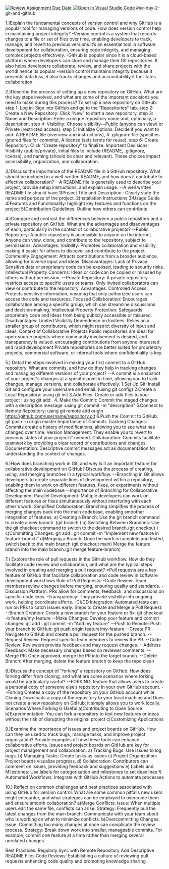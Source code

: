   [![Review Assignment Due Date](https://classroom.github.com/assets/deadline-readme-button-22041afd0340ce965d47ae6ef1cefeee28c7c493a6346c4f15d667ab976d596c.svg)](https://classroom.github.com/a/8wgCKhpZ)
[![Open in Visual Studio Code](https://classroom.github.com/assets/open-in-vscode-2e0aaae1b6195c2367325f4f02e2d04e9abb55f0b24a779b69b11b9e10269abc.svg)](https://classroom.github.com/online_ide?assignment_repo_id=16961109&assignment_repo_type=AssignmentRepo)
 #se-day-2-git-and-github

 
1.)Explain the fundamental concepts of version control and why GitHub is a popular tool for managing versions of code. How does version control help in maintaining project integrity?
    -Version control is a system that records changes to a file or set of files over time, enabling developers to track, manage, and revert to previous versions.It’s an essential tool in 
     software development for collaboration, ensuring code integrity, and managing complex projects effectively.
    -GitHub is popular since it is a cloud-based platform where developers can store and manage their Git repositories. It also helps developers collaborate, review, and share projects 
     with the world! hence its popular
    -version control maintains integrity because it prevents data loss, it also tracks changes and accountability it facilitates collaboration
    
2.)Describe the process of setting up a new repository on GitHub. What are the key steps involved, and what are some of the important decisions you need to make during this process?
     To set up a new repository on GitHub:
   step 1: Log in: Sign into GitHub and go to the "Repositories" tab.
   step 2: Create a New Repository: Click “New” to start a new repository.
   step 3: Name and Description: Enter a unique repository name and, optionally, a description.
   step 4: Visibility: Choose visibility—Public (anyone can view) or Private (restricted access).
   step 5: Initialize Options: Decide if you want to add:
            A README file (overview and instructions),
            A .gitignore file (specifies ignored files for commits),
             A license (sets terms for reuse).
   step 6: Create Repository: Click “Create repository” to finalize.
Important Decisions:
Visibility (public/private), initial files to include (README, .gitignore, license), and naming (should be clear and relevant). These choices impact accessibility, organization, and collaboration.

3.)Discuss the importance of the README file in a GitHub repository. What should be included in a well-written README, and how does it contribute to effective collaboration?
   --A README file is generally used to describe your project, provide setup instructions, and explain usage.
   --A well written README file should have 1)Project Title and Description : Clearly state the name and purpose of the project.
                                            2)nstallation Instructions
                                            3)Usage Guide
                                            4)Features and Functionality: highlight key features and functions on the project
                                            5)Contribution Guidelines: Outline how others can contribute
                                            
4.)Compare and contrast the differences between a public repository and a private repository on GitHub. What are the advantages and disadvantages of each, particularly in the context of collaborative projects?
   --Public Repository: A public repository is accessible to anyone on the internet. Anyone can view, clone, and contribute to the repository, subject to permissions.
     Advantages:
   Visibility: Promotes collaboration and visibility, making it easier for others to discover and contribute to the project.
   Community Engagement: Attracts contributions from a broader audience, allowing for diverse input and ideas.
     Disadvantages:
   Lack of Privacy: Sensitive data or proprietary code can be exposed, leading to security risks.
   Intellectual Property Concerns: Ideas or code can be copied or misused by others without permission.
   --Private Repository: A private repository restricts access to specific users or teams. Only invited collaborators can view or contribute to the repository.
    Advantages:
     Controlled Access: Protects sensitive information, ensuring that only authorized users can access the code and resources.
      Focused Collaboration: Encourages collaboration among a specific group, which can streamline discussions and decision-making.
       Intellectual Property Protection: Safeguards proprietary code and ideas from being publicly accessible or misused.
  Disadvantages:
     Limited Visibility
     Dependence on Invitees: Relies on a smaller group of contributors, which might restrict diversity of input and ideas.
Context of Collaborative Projects
Public repositories are ideal for open-source projects where community involvement is desired, and transparency is valued. encouraging contributions from anyone interested and rapid development
Private repositories are better suited for proprietary projects, commercial software, or internal tools where confidentiality is key. 

5.) Detail the steps involved in making your first commit to a GitHub repository. What are commits, and how do they help in tracking changes and managing different versions of your project?
   --A commit is a snapshot of your project's changes at a specific point in time, allowing you to track changes, manage versions, and collaborate effectively.
1.Set Up Git: Install Git and configure your username and email. (using git config)
2.Create a Local Repository: using git init
3.Add Files: Create or add files to your project :  using git add .
4. Make the Commit: Commit the staged changes with a description  message :using git commit -m "description"
5.Connect to Remote Repository: using git remote add origin https://github.com/username/repository.git
6.Push the Commit to GitHub: git push -u origin master 
   Importance of Commits
Tracking Changes: Commits create a history of modifications, allowing you to see what has changed over time.
Version Management: They enable you to revert to previous states of your project if needed.
Collaboration: Commits facilitate teamwork by providing a clear record of contributions and changes.
Documentation: Descriptive commit messages act as documentation for understanding the context of changes.

6.)How does branching work in Git, and why is it an important feature for collaborative development on GitHub? Discuss the process of creating, using, and merging branches in a typical workflow.
--Branching in Git allows developers to create separate lines of development within a repository, enabling them to work on different features, fixes, or experiments without affecting the 
  main codebase
--Importance of Branching for Collaborative Development
    Parallel Development: Multiple developers can work on different features or fixes simultaneously without interfering with each other's work.
    Simplified Collaboration: Branching simplifies the process of merging changes back into the main codebase, enabling smoother integration of features.
a) Creating a Branch: Use the git branch command to create a new branch. (git branch <branch-name>)
b) Switching Between Branches: Use the git checkout command to switch to the desired branch.(git checkout <branch-name>)
c)Committing Changes: git add .
                      git commit -m "Implement new feature in feature-branch"
d)Merging a Branch: Once the work is complete and tested, switch back to the main branch (git checkout main)
                    Merge the feature branch into the main branch.(git merge feature-branch)
                    

7.) Explore the role of pull requests in the GitHub workflow. How do they facilitate code review and collaboration, and what are the typical steps involved in creating and merging a pull request?
  =Pull requests are a key feature of GitHub that facilitate collaboration and code review in software development workflows
Role of Pull Requests:
-Code Review: Team members review changes before merging, ensuring quality and standards.
-Discussion Platform: PRs allow for comments, feedback, and discussions on specific code lines.
-Transparency: They provide visibility into ongoing work, helping coordinate efforts.
-CI/CD Integration: Automated tests can run on PRs to catch issues early.
Steps to Create and Merge a Pull Request:
--Branch Creation: Create a new branch for your feature or fix: git checkout -b feature/my-feature
--Make Changes: Develop your feature and commit changes:  git add . git commit -m "Add my feature"
--Push to Remote: Push your branch to GitHub: git push origin feature/my-feature
--Create PR: Navigate to GitHub and create a pull request for the pushed branch.
--Request Review: Request specific team members to review the PR.
--Code Review: Reviewers provide feedback and may request changes.
--Address Feedback: Make necessary changes based on reviewer comments.
--Merge PR: Once approved, merge the PR into the target branch.
--Delete Branch: After merging, delete the feature branch to keep the repo clean

8.)Discuss the concept of "forking" a repository on GitHub. How does forking differ from cloning, and what are some scenarios where forking would be particularly useful?
--FORKING: feature that allows users to create a personal copy of someone else’s repository in your own GitHub account.
--Forking Creates a copy of the repository on your GitHub account while Cloning Downloads a copy of the repository to your local machine and Does not create a new repository on GitHub; 
  it simply allows you to work locally. 
Scenarios Where Forking is Useful
a)Contributing to Open Source
b)Experimentation: You can fork a repository to test new features or ideas without the risk of disrupting the original project
c)Customizing Applications 

9.)Examine the importance of issues and project boards on GitHub. How can they be used to track bugs, manage tasks, and improve project organization? Provide examples of how these tools can enhance collaborative efforts.
Issues and project boards on GitHub are key for project management and collaboration.
a) Tracking Bugs: Use issues to log bugs.
b) Managing Tasks: Create tasks as issues
c) Project Organization: Project boards visualize progress. 
d) Collaboration: Contributors can comment on issues, providing feedback and suggestions
e) Labels and Milestones: Use labels for categorization and milestones to set deadlines
f) Automated Workflows: Integrate with GitHub Actions to automate processes


10.) Reflect on common challenges and best practices associated with using GitHub for version control. What are some common pitfalls new users might encounter, and what strategies can be employed to overcome them and ensure smooth collaboration?
a)Merge Conflicts:
    Issue: When multiple users edit the same file, conflicts can arise.
    Strategy: Frequently pull the latest changes from the main branch. Communicate with your team about who is working on what to minimize conflicts.
b)Overcommitting Changes:
   Issue: Committing too many changes at once can complicate the review process.
   Strategy: Break down work into smaller, manageable commits. For example, commit one feature at a time rather than merging several unrelated changes.

Best Practices:
Regularly Sync with Remote Repository
Add Descriptive README Files
Code Reviews: Establishing a culture of reviewing pull requests enhancing code quality and promoting knowledge sharing




